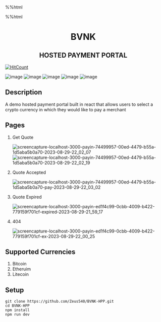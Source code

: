 %%html
<style>
    .white {
        background-color: white;
    }
 
</style>
%%html

<div class=".white">
<h1 align="center">BVNK</h1>
<h2 align="center">HOSTED PAYMENT PORTAL</h2>
</div>



[![HitCount](https://hits.dwyl.com/Zeus540/BVNK-HPP.svg?style=flat-square)](http://hits.dwyl.com/Zeus540/BVNK-HPP)

![image](https://img.shields.io/badge/Bitcoin-000000?style=for-the-badge&logo=bitcoin&logoColor=white) 
![image](https://img.shields.io/badge/Ethereum-3C3C3D?style=for-the-badge&logo=Ethereum&logoColor=white) 
![image](https://img.shields.io/badge/Litecoin-A6A9AA?style=for-the-badge&logo=Litecoin&logoColor=white)
![image](https://img.shields.io/badge/React-20232A?style=for-the-badge&logo=react&logoColor=61DAFB)
![image](https://img.shields.io/badge/React_Router-CA4245?style=for-the-badge&logo=react-router&logoColor=white)


## Description
A demo hosted payment portal built in react that allows users to select a crypto currency in which they would like to pay a merchant


## Pages
1. Get Quote

    ![screencapture-localhost-3000-payin-74499957-00ed-4479-b55a-1d5aba5b0a70-2023-08-29-22_02_07](https://github.com/Zeus540/BVNK-HPP/assets/47927512/0c0b4f4c-afc6-47a6-93d2-92d459d151c9)
    ![screencapture-localhost-3000-payin-74499957-00ed-4479-b55a-1d5aba5b0a70-2023-08-29-22_02_19](https://github.com/Zeus540/BVNK-HPP/assets/47927512/35c0aa26-3f2a-4d35-9ebe-b28152c3401e)

2. Quote Accepted

    ![screencapture-localhost-3000-payin-74499957-00ed-4479-b55a-1d5aba5b0a70-pay-2023-08-29-22_03_02](https://github.com/Zeus540/BVNK-HPP/assets/47927512/47862e2a-1b4a-4244-8528-6e6ef5c65bef)

3. Quote Expired

    ![screencapture-localhost-3000-payin-ed1f4c99-0cbb-4009-b422-779159f701cf-expired-2023-08-29-21_59_17](https://github.com/Zeus540/BVNK-HPP/assets/47927512/6b33279d-f26f-4657-9ebf-614764f93723)

4. 404

    ![screencapture-localhost-3000-payin-ed1f4c99-0cbb-4009-b422-779159f701cf-ex-2023-08-29-22_00_25](https://github.com/Zeus540/BVNK-HPP/assets/47927512/ee303007-d1d2-43e9-8db0-ce2aee550c23)


## Supported Currencies
1. Bitcoin 
2. Etheruim
3. Litecoin

## Setup
    git clone https://github.com/Zeus540/BVNK-HPP.git
    cd BVNK-HPP
    npm install
    npm run dev
